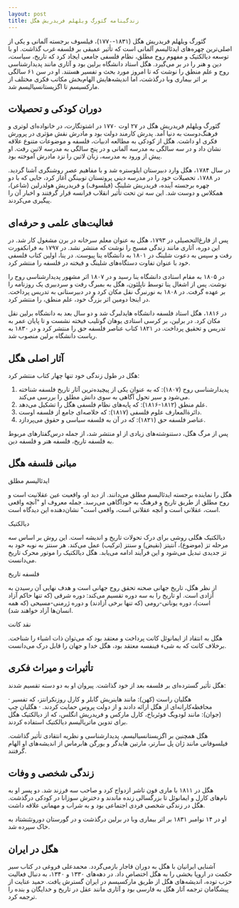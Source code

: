 ```yaml
---
layout: post
title: زندگینامه گئورگ ویلهلم فریدریش هگل
---
```


گئورگ ویلهلم فریدریش هگل (۱۸۳۱-۱۷۷۰)، فیلسوف برجسته آلمانی و یکی از اصلی‌ترین چهره‌های ایدئالیسم آلمانی است که تأثیر عمیقی بر فلسفه غرب گذاشت. او با توسعه دیالکتیک و مفهوم روح مطلق، نظام فلسفی جامعی ایجاد کرد که تاریخ، سیاست، دین و هنر را در بر می‌گیرد. هگل استاد دانشگاه برلین بود و آثاری مانند پدیدارشناسی روح و علم منطق را نوشت که تا امروز مورد بحث و تفسیر هستند. او در سن ۶۱ سالگی بر اثر بیماری وبا درگذشت، اما اندیشه‌هایش الهام‌بخش مکاتب فکری مختلف از مارکسیسم تا اگزیستانسیالیسم شد.

## دوران کودکی و تحصیلات

گئورگ ویلهلم فریدریش هگل در ۲۷ اوت ۱۷۷۰ در اشتوتگارت، در خانواده‌ای لوتری و فرهنگ‌دوست به دنیا آمد. پدرش کارمند دولت بود و مادرش نقش مؤثری در پرورش فکری او داشت. هگل از کودکی به مطالعه ادبیات، فلسفه و موضوعات متنوع علاقه نشان داد و در سه سالگی به مدرسه آلمانی و در پنج سالگی به مدرسه لاتین رفت. او پیش از ورود به مدرسه، زبان لاتین را نزد مادرش آموخته بود.

در سال ۱۷۸۴، هگل وارد دبیرستان ایلوستره شد و با مفاهیم عصر روشنگری آشنا گردید. در ۱۷۸۸، تحصیلات خود را در مدرسه دینی پروتستان توبینگن آغاز کرد، جایی که با دو چهره برجسته آینده، فریدریش شلینگ (فیلسوف) و فریدریش هولدرلین (شاعر)، همکلاس و دوست شد. این سه تن تحت تأثیر انقلاب فرانسه قرار گرفتند و اخبار آن را پیگیری می‌کردند.

## فعالیت‌های علمی و حرفه‌ای

پس از فارغ‌التحصیلی در ۱۷۹۳، هگل به عنوان معلم سرخانه در برن مشغول کار شد. در این دوره، آثاری مانند زندگی مسیح را نوشت که منتشر نشد. در ۱۷۹۷ به فرانکفورت رفت و سپس به دعوت شلینگ در ۱۸۰۱ به دانشگاه ینا پیوست. در ینا، اولین کتاب فلسفی خود با عنوان تفاوت دستگاه‌های شلینگ و فیخته در فلسفه را منتشر کرد.

در ۱۸۰۵ به مقام استادی دانشگاه ینا رسید و در ۱۸۰۷ اثر مشهور پدیدارشناسی روح را نوشت. پس از اشغال ینا توسط ناپلئون، هگل به بمبرگ رفت و سردبیری یک روزنامه را بر عهده گرفت. در ۱۸۰۸ به نورنبرگ نقل مکان کرد و در دبیرستانی به تدریس پرداخت. در اینجا دومین اثر بزرگ خود، علم منطق، را منتشر کرد.

در ۱۸۱۶، هگل استاد فلسفه دانشگاه هایدلبرگ شد و دو سال بعد به دانشگاه برلین نقل مکان کرد. در برلین، بر کرسی استادی یوهان گوتلیب فیخته نشست و تا پایان عمر به تدریس و تحقیق پرداخت. در ۱۸۲۱ کتاب عناصر فلسفه حق را منتشر کرد و در ۱۸۳۰ به ریاست دانشگاه برلین منصوب شد.

## آثار اصلی هگل

هگل در طول زندگی خود تنها چهار کتاب منتشر کرد:

1. پدیدارشناسی روح (۱۸۰۷): که به عنوان یکی از پیچیده‌ترین آثار تاریخ فلسفه شناخته می‌شود و سیر تحول آگاهی به سوی دانش مطلق را بررسی می‌کند.
2. علم منطق (۱۸۱۲-۱۸۱۶): که پایه‌های نظام فلسفی هگل را تشکیل می‌دهد.
3. دائرةالمعارف علوم فلسفی (۱۸۱۷): که خلاصه‌ای جامع از فلسفه اوست.
4. عناصر فلسفه حق (۱۸۲۱): که در آن به فلسفه سیاسی و حقوق می‌پردازد.

پس از مرگ هگل، دستنوشته‌های زیادی از او منتشر شد، از جمله درس‌گفتارهای مربوط به فلسفه تاریخ، فلسفه هنر و فلسفه دین.

## مبانی فلسفه هگل

ایدئالیسم مطلق

هگل را نماینده برجسته ایدئالیسم مطلق می‌دانند. از دید او، واقعیت عین عقلانیت است و روح مطلق از طریق تاریخ و فرهنگ به خودآگاهی می‌رسد. جمله معروف او "آنچه واقعی است، عقلانی است و آنچه عقلانی است، واقعی است" نشان‌دهنده این دیدگاه است.

دیالکتیک

دیالکتیک هگلی روشی برای درک تحولات تاریخ و اندیشه است. این روش بر اساس سه مرحله تز (موضوع)، آنتیتز (نقیض) و سنتز (ترکیب) عمل می‌کند. هر سنتز به نوبه خود به تز جدیدی تبدیل می‌شود و این فرآیند ادامه می‌یابد. هگل دیالکتیک را موتور محرک تاریخ می‌دانست.

فلسفه تاریخ

از نظر هگل، تاریخ جهانی صحنه تحقق روح جهانی است و هدف نهایی آن رسیدن به آزادی است. او تاریخ را به سه دوره تقسیم می‌کند: دوره شرقی (که تنها حاکم آزاد است)، دوره یونانی-رومی (که تنها برخی آزادند) و دوره ژرمنی-مسیحی (که همه انسان‌ها آزاد خواهند شد).

نقد کانت

هگل به انتقاد از ایمانوئل کانت پرداخت و معتقد بود که می‌توان ذات اشیاء را شناخت. برخلاف کانت که به شیء فینفسه معتقد بود، هگل خدا و جهان را قابل درک می‌دانست.

## تأثیرات و میراث فکری

هگل تأثیر گسترده‌ای بر فلسفه بعد از خود گذاشت. پیروان او به دو دسته تقسیم شدند:

· هگلیان راست (کهن): مانند هاینریش گابلر و کارل روزنکرانتز، که تفسیر محافظه‌کارانه‌ای از هگل ارائه دادند و از دولت پروس حمایت کردند.
· هگلیان چپ (جوان): مانند لودویگ فوئرباخ، کارل مارکس و فریدریش انگلس، که از دیالکتیک هگل برای تدوین ماتریالیسم دیالکتیک استفاده کردند.

هگل همچنین بر اگزیستانسیالیسم، پدیدارشناسی و نظریه انتقادی تأثیر گذاشت. فیلسوفانی مانند ژان پل سارتر، مارتین هایدگر و یورگن هابرماس از اندیشه‌های او الهام گرفتند.

## زندگی شخصی و وفات

هگل در ۱۸۱۱ با ماری فون تاشر ازدواج کرد و صاحب سه فرزند شد. دو پسر او به نام‌های کارل و ایمانوئل تا بزرگسالی زنده ماندند و دخترش سوزانا در کودکی درگذشت. هگل در زندگی شخصی فردی اجتماعی بود و به شراب و مهمانی علاقه داشت.

او در ۱۴ نوامبر ۱۸۳۱ بر اثر بیماری وبا در برلین درگذشت و در گورستان دوروتئنشتاد به خاک سپرده شد.

## هگل در ایران

آشنایی ایرانیان با هگل به دوران قاجار بازمی‌گردد. محمدعلی فروغی در کتاب سیر حکمت در اروپا بخشی را به هگل اختصاص داد. در دهه‌های ۱۳۳۰ و ۱۳۴۰، به دنبال فعالیت حزب توده، اندیشه‌های هگل از طریق مارکسیسم در ایران گسترش یافت. حمید عنایت از پیشگامان ترجمه آثار هگل به فارسی بود و آثاری مانند عقل در تاریخ و خدایگان و بنده را ترجمه کرد.
